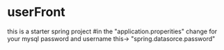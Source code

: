 # userFront
this is a starter spring project 
#in the  "application.properities" change for your mysql password and username this-> "spring.datasorce.password"
